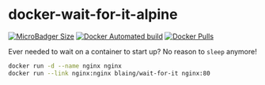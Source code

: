 # docker-wait-for-it-alpine

[![MicroBadger Size](https://img.shields.io/microbadger/image-size/blaing/wait-for-it.svg?style=for-the-badge)](https://hub.docker.com/r/blaing/wait-for-it/)
[![Docker Automated build](https://img.shields.io/docker/automated/blaing/wait-for-it.svg?style=for-the-badge)](https://hub.docker.com/r/blaing/wait-for-it/)
[![Docker Pulls](https://img.shields.io/docker/pulls/blaing/wait-for-it-slim.svg?style=for-the-badge)](https://hub.docker.com/r/blaing/wait-for-it-slim/)

Ever needed to wait on a container to start up? No reason to `sleep` anymore!

```bash
docker run -d --name nginx nginx
docker run --link nginx:nginx blaing/wait-for-it nginx:80
```
